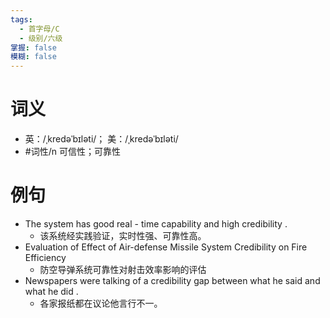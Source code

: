 ```yaml
---
tags:
  - 首字母/C
  - 级别/六级
掌握: false
模糊: false
---
```

# 词义
- 英：/ˌkredəˈbɪləti/； 美：/ˌkredəˈbɪləti/
- #词性/n  可信性；可靠性
# 例句
- The system has good real - time capability and high credibility .
	- 该系统经实践验证，实时性强、可靠性高。
- Evaluation of Effect of Air-defense Missile System Credibility on Fire Efficiency
	- 防空导弹系统可靠性对射击效率影响的评估
- Newspapers were talking of a credibility gap between what he said and what he did .
	- 各家报纸都在议论他言行不一。

